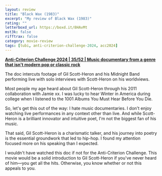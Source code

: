 ```yaml
---
layout: review
title: "Black Wax (1983)"
excerpt: "My review of Black Wax (1983)"
rating: ""
letterboxd_url: https://boxd.it/8HAvMt
mst3k: false
rifftrax: false
category: movie-review
tags: [tubi, anti-criterion-challenge-2024, acc2024]
---
```


<b><a href="https://boxd.it/qBmUY/detail" target="_blank" rel="noopener">Anti-Criterion Challenge 2024 | 35/52 | Music documentary from a genre that isn't modern pop or classic rock</a></b>

The doc intercuts footage of Gil Scott-Heron and his Midnight Band performing live with solo interviews with Scott-Heron on his worldviews.

Most people my age heard about Gil Scott-Heron through his 2011 collaboration with Jamie xx. I was lucky to hear Winter in America during college when I listened to the 1001 Albums You Must Hear Before You Die.

So, let's get this out of the way: I hate music documentaries. I don't enjoy watching live performances in any context other than live. And while Scott-Heron is a brilliant innovator and intuitive poet, I'm not the biggest fan of his music.

That said, Gil Scott-Heron is a charismatic talker, and his journey into poetry is the essential groundwork that led to hip-hop. I found my attention focused more on his speaking than I expected.

I wouldn't have watched this doc if not for the Anti-Criterion Challenge. This movie would be a solid introduction to Gil Scott-Heron if you've never heard of him—you get all the hits. Otherwise, you know whether or not this appeals to you.
